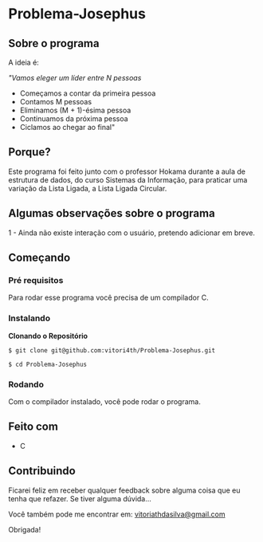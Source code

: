 # Problema-Josephus

## Sobre o programa

A ideia é:

_"Vamos eleger um líder entre N pessoas_
- Começamos a contar da primeira pessoa
- Contamos M pessoas
- Eliminamos (M + 1)-ésima pessoa
- Continuamos da próxima pessoa
- Ciclamos ao chegar ao final"

## Porque?

Este programa foi feito junto com o professor Hokama durante a aula de estrutura de dados, do curso Sistemas da Informação, para praticar uma variação da Lista Ligada, a Lista Ligada Circular. 

## Algumas observações sobre o programa
1 - Ainda não existe interação com o usuário, pretendo adicionar em breve.

## Começando

### Pré requisitos

Para rodar esse programa você precisa de um compilador C.

### Instalando

**Clonando o Repositório**

```
$ git clone git@github.com:vitori4th/Problema-Josephus.git

$ cd Problema-Josephus
```

### Rodando

Com o compilador instalado, você pode rodar o programa.

## Feito com

- C

## Contribuindo

Ficarei feliz em receber qualquer feedback sobre alguma coisa que eu tenha que refazer. Se tiver alguma dúvida...

Você também pode me encontrar em: vitoriathdasilva@gmail.com

Obrigada!
